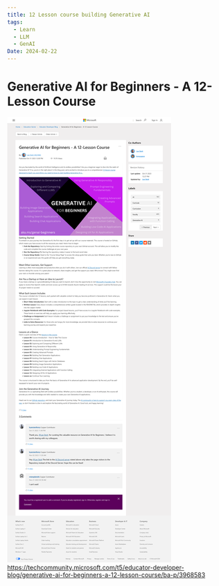 ```yaml
---
title: 12 Lesson course building Generative AI
tags:
  - Learn
  - LLM
  - GenAI
Date: 2024-02-22
---
```


# Generative AI for Beginners - A 12-Lesson Course

![](../_asset/Pasted%20image%2020240222095404.png)
https://techcommunity.microsoft.com/t5/educator-developer-blog/generative-ai-for-beginners-a-12-lesson-course/ba-p/3968583
